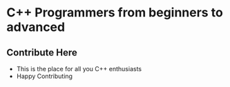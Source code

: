 # C++ Programmers from beginners to advanced 
## Contribute Here

* This is the place for all you C++ enthusiasts
* Happy Contributing